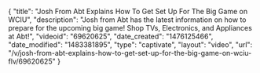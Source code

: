 {
    "title": "Josh From Abt Explains How To Get Set Up For The Big Game on WCIU",
    "description": "Josh from Abt has the latest information on how to prepare for the upcoming big game! Shop TVs, Electronics, and Appliances at Abt!",
    "videoid": "69620625",
    "date_created": "1476125466",
    "date_modified": "1483381895",
    "type": "captivate",
    "layout": "video",
    "url": "\/v\/josh-from-abt-explains-how-to-get-set-up-for-the-big-game-on-wciu-flv\/69620625"
}